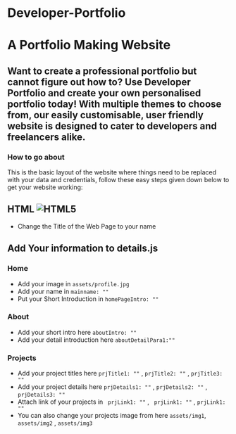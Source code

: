 # Developer-Portfolio
<h1>A Portfolio Making Website </h1>

## Want to create a professional portfolio but cannot figure out how to? Use Developer Portfolio and create your own personalised portfolio today! With multiple themes to choose from, our easily customisable, user friendly website is designed to cater to developers and freelancers alike.

### How to go about
This is the basic layout of the website where things need to be replaced with your data and credentials, follow these easy steps given down below to get your website working: 


## HTML ![HTML5](https://img.shields.io/badge/html5-%23E34F26.svg?style=for-the-badge&logo=html5&logoColor=white)  

- Change the Title of the Web Page to your name

## Add Your information to details.js
### Home
- Add your image in `assets/profile.jpg`
- Add your name in `mainname: ""`
- Put your Short Introduction in `homePageIntro: ""`

### About
- Add your short intro here `aboutIntro: ""`
- Add your detail introduction here `aboutDetailPara1:""`

### Projects
- Add your project titles here `prjTitle1: ""` , `prjTitle2: ""` , `prjTitle3: ""`
- Add your project details here `prjDetails1: ""` , `prjDetails2: ""` , `prjDetails3: ""`
- Attach link of your projects in ` prjLink1: ""` , ` prjLink1: ""` , `prjLink1: ""`
- You can also change your projects image from here `assets/img1`, `assets/img2` , `assets/img3`
